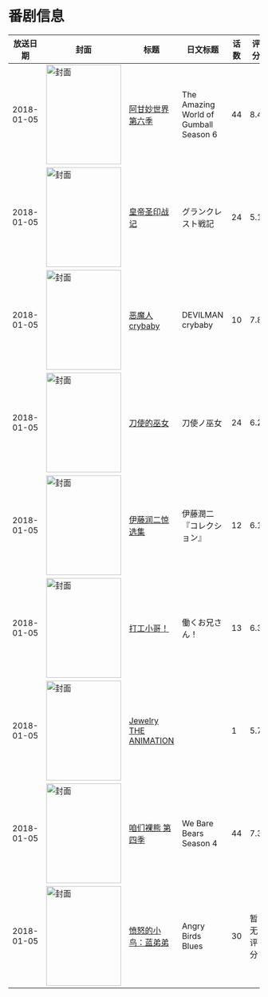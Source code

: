 # 番剧信息

|放送日期|封面|标题|日文标题|话数|评分|评分人数|
|---|---|---|---|---|---|---|
|2018-01-05|<img src="//lain.bgm.tv/pic/cover/c/c9/e8/195747_vYVFV.jpg" alt="封面" style="width:150px;height:200px;object-fit:cover;">|[阿甘妙世界 第六季](https://bangumi.tv/subject/195747)|The Amazing World of Gumball Season 6|44|8.4|19人评分|
|2018-01-05|<img src="//lain.bgm.tv/pic/cover/c/7b/5f/195843_5ZUxt.jpg" alt="封面" style="width:150px;height:200px;object-fit:cover;">|[皇帝圣印战记](https://bangumi.tv/subject/195843)|グランクレスト戦記|24|5.1|929人评分|
|2018-01-05|<img src="//lain.bgm.tv/pic/cover/c/c2/c7/211311_778A7.jpg" alt="封面" style="width:150px;height:200px;object-fit:cover;">|[恶魔人 crybaby](https://bangumi.tv/subject/211311)|DEVILMAN crybaby|10|7.8|9808人评分|
|2018-01-05|<img src="//lain.bgm.tv/pic/cover/c/ec/a3/215158_n6dK0.jpg" alt="封面" style="width:150px;height:200px;object-fit:cover;">|[刀使的巫女](https://bangumi.tv/subject/215158)|刀使ノ巫女|24|6.2|1587人评分|
|2018-01-05|<img src="//lain.bgm.tv/pic/cover/c/19/b9/218453_s5qP9.jpg" alt="封面" style="width:150px;height:200px;object-fit:cover;">|[伊藤润二惊选集](https://bangumi.tv/subject/218453)|伊藤潤二『コレクション』|12|6.1|1068人评分|
|2018-01-05|<img src="//lain.bgm.tv/pic/cover/c/c4/57/229642_UT3Dl.jpg" alt="封面" style="width:150px;height:200px;object-fit:cover;">|[打工小哥！](https://bangumi.tv/subject/229642)|働くお兄さん！|13|6.3|206人评分|
|2018-01-05|<img src="/img/no_icon_subject.png" alt="封面" style="width:150px;height:200px;object-fit:cover;">|[Jewelry THE ANIMATION](https://bangumi.tv/subject/234060)||1|5.7|236人评分|
|2018-01-05|<img src="//lain.bgm.tv/pic/cover/c/b0/81/238589_zDJ6h.jpg" alt="封面" style="width:150px;height:200px;object-fit:cover;">|[咱们裸熊 第四季](https://bangumi.tv/subject/238589)|We Bare Bears Season 4|44|7.3|42人评分|
|2018-01-05|<img src="//lain.bgm.tv/pic/cover/c/12/ea/258079_DXjXj.jpg" alt="封面" style="width:150px;height:200px;object-fit:cover;">|[愤怒的小鸟：蓝弟弟](https://bangumi.tv/subject/258079)|Angry Birds Blues|30|暂无评分|少于10人评分|
